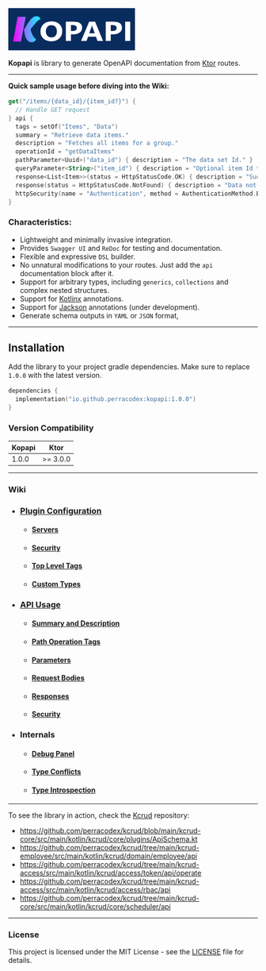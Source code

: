 <a href="https://github.com/perracodex/kopapi">
    <img src=".wiki/images/logo.png" width="256" alt="Kopapi">
</a>

**Kopapi** is library to generate OpenAPI documentation from [Ktor](https://ktor.io/) routes.

---

**Quick sample usage before diving into the Wiki:**

```kotlin
get("/items/{data_id}/{item_id?}") {
  // Handle GET request
} api {
  tags = setOf("Items", "Data")
  summary = "Retrieve data items."
  description = "Fetches all items for a group."
  operationId = "getDataItems"
  pathParameter<Uuid>("data_id") { description = "The data set Id." }
  queryParameter<String>("item_id") { description = "Optional item Id to locate." }
  response<List<Item>>(status = HttpStatusCode.OK) { description = "Successful fetch." }
  response(status = HttpStatusCode.NotFound) { description = "Data not found." }
  httpSecurity(name = "Authentication", method = AuthenticationMethod.BEARER) { description = "Access to data." }
}
```

### Characteristics:

* Lightweight and minimally invasive integration.
* Provides `Swagger UI` and `ReDoc` for testing and documentation.
* Flexible and expressive `DSL` builder.
* No unnatural modifications to your routes. Just add the `api` documentation block after it.
* Support for arbitrary types, including `generics`, `collections` and complex nested structures.
* Support for [Kotlinx](https://github.com/Kotlin/kotlinx.serialization) annotations.
* Support for [Jackson](https://github.com/FasterXML/jackson-module-kotlin) annotations (under development).
* Generate schema outputs in `YAML` or `JSON` format,

---

## Installation

Add the library to your project gradle dependencies. Make sure to replace `1.0.0` with the latest version.

```kotlin
dependencies {
  implementation("io.github.perracodex:kopapi:1.0.0")
}
```

### Version Compatibility

| **Kopapi** | **Ktor**  |
|------------|-----------|
| 1.0.0      | \>= 3.0.0 |

---

### Wiki

* ### [Plugin Configuration](./.wiki/01.0.plugin-configuration.md)
  - #### [Servers](./.wiki/01.1.servers.md)
  - #### [Security](./.wiki/01.2.security.md)
  - #### [Top Level Tags](./.wiki/01.3.tags.md)
  - #### [Custom Types](./.wiki/01.4.custom-types)

* ### [API Usage](./.wiki/02.0.api-usage.md)
  - #### [Summary and Description](./.wiki/02.1.api-usage-summary-description.md)
  - #### [Path Operation Tags](./.wiki/02.2.api-usage-tags.md)
  - #### [Parameters](./.wiki/02.3.api-usage-parameters.md)
  - #### [Request Bodies](./.wiki/02.4.api-usage-request-body.md)
  - #### [Responses](./.wiki/02.5.api-usage-responses.md)
  - #### [Security](./.wiki/02.6.api-usage-security.md)

* ### Internals
  - #### [Debug Panel](./.wiki/05.debug-panel.md)
  - #### [Type Conflicts](./.wiki/03.type-conflicts.md)
  - #### [Type Introspection](./.wiki/04.type-introspection.md)

---

To see the library in action, check the [Kcrud](https://github.com/perracodex/kcrud) repository:

- https://github.com/perracodex/kcrud/blob/main/kcrud-core/src/main/kotlin/kcrud/core/plugins/ApiSchema.kt
- https://github.com/perracodex/kcrud/tree/main/kcrud-employee/src/main/kotlin/kcrud/domain/employee/api
- https://github.com/perracodex/kcrud/tree/main/kcrud-access/src/main/kotlin/kcrud/access/token/api/operate
- https://github.com/perracodex/kcrud/tree/main/kcrud-access/src/main/kotlin/kcrud/access/rbac/api
- https://github.com/perracodex/kcrud/tree/main/kcrud-core/src/main/kotlin/kcrud/core/scheduler/api

---

### License

This project is licensed under the MIT License - see the [LICENSE](LICENSE) file for details.

